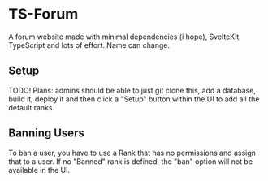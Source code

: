 # TS-Forum
A forum website made with minimal dependencies (i hope), SvelteKit, TypeScript and lots of effort.
Name can change.

## Setup
TODO! Plans: admins should be able to just git clone this, add a database, build it, deploy it and then click a "Setup" button within the UI to add all the default ranks.

## Banning Users
To ban a user, you have to use a Rank that has no permissions and assign that to a user. If no "Banned" rank is defined, the "ban" option will not be available in the UI.

